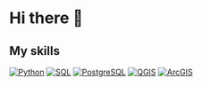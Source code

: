 # Hi there 👋

## My skills

[![Python](https://img.shields.io/badge/-Python-306998?style=for-the-badge&logo=python&logoColor=white)]()
[![SQL](https://img.shields.io/badge/-SQL-00758F?style=for-the-badge&logo=mysql&logoColor=white)]()
[![PostgreSQL](https://img.shields.io/badge/-PostgreSQL-4169E1?style=for-the-badge&logo=postgresql&logoColor=white)]()
[![QGIS](https://img.shields.io/badge/-QGIS-228B22?style=for-the-badge&logo=qgis&logoColor=white)]()
[![ArcGIS](https://img.shields.io/badge/-ArcGIS-8A2BE2?style=for-the-badge&logo=esri&logoColor=white)]()
